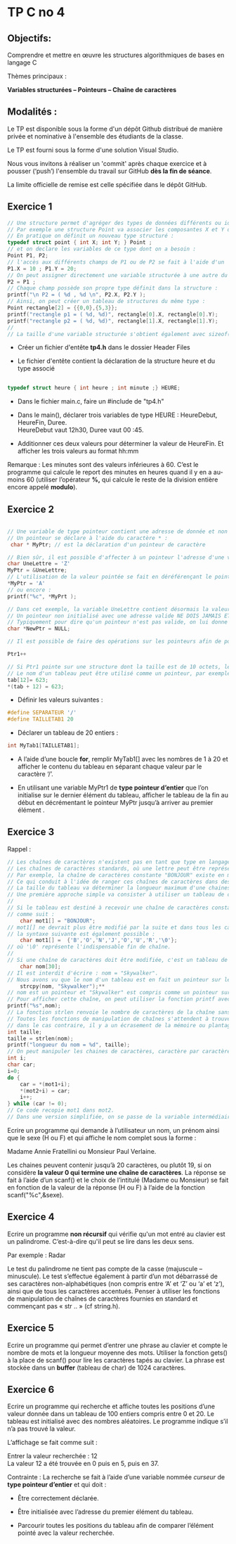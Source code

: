 
# TP C no 4

## Objectifs:

Comprendre et mettre en œuvre les structures algorithmiques de bases en langage C

Thèmes principaux :

**Variables structurées – Pointeurs – Chaîne de caractères**

## Modalités :

Le TP est disponible sous la forme d'un dépôt Github distribué de manière privée et nominative à l'ensemble des étudiants de la classe.

Le TP est fourni sous la forme d'une solution Visual Studio.

Nous vous invitons à réaliser un 'commit' après chaque exercice et à pousser (‘push’) l'ensemble du travail sur GitHub **dès la fin de séance**.

La limite officielle de remise est celle spécifiée dans le dépôt GitHub.

  
## Exercice 1  
  
```c
// Une structure permet d'agréger des types de données différents ou identiques afin d'en faciliter  la manipulation.  
// Par exemple une structure Point va associer les composantes X et Y d'un couple de coordonnées.  
// En pratique on définit un nouveau type structuré :  
typedef struct point { int X; int Y; } Point ;  
// et on declare les variables de ce type dont on a besoin :  
Point P1, P2;  
// l'accès aux différents champs de P1 ou de P2 se fait à l'aide d'un '.' :  
P1.X = 10 ; P1.Y = 20;  
// On peut assigner directement une variable structurée à une autre du même type :  
P2 = P1 ;  
// Chaque champ possède son propre type définit dans la structure :  
printf("\n P2 = ( %d , %d \n", P2.X, P2.Y );  
// Ainsi, on peut créer un tableau de structures du même type :  
Point rectangle[2] = {{0,0},{5,3}};  
printf("rectangle p1 = ( %d, %d)", rectangle[0].X, rectangle[0].Y);  
printf("rectangle p2 = ( %d, %d)", rectangle[1].X, rectangle[1].Y);  
//  
// La taille d'une variable structurée s'obtient également avec sizeof()  
```

* Créer un fichier d'entête **tp4.h** dans le dossier Header Files

* Le fichier d'entête contient la déclaration de la structure heure et du type associé 
  
```c
  
typedef struct heure { int heure ; int minute ;} HEURE;
```


* Dans le fichier main.c, faire un #include de "tp4.h"

* Dans le main(), déclarer trois variables de type HEURE : HeureDebut, HeureFin, Duree.  
HeureDebut vaut 12h30, Duree vaut 00 :45.

* Additionner ces deux valeurs pour déterminer la valeur de HeureFin. Et afficher les trois valeurs au format hh:mm

Remarque : Les minutes sont des valeurs inférieures à 60. C’est le programme qui calcule le report des minutes en heures quand il y en a au-moins 60 (utiliser l’opérateur **%,** qui calcule le reste de la division entière encore appelé **modulo**).

  

## Exercice 2

```c

// Une variable de type pointeur contient une adresse de donnée et non la donnée elle-même.  
// Un pointeur se déclare à l'aide du caractère * :  
 char * MyPtr; // est la déclaration d'un pointeur de caractère 

// Bien sûr, il est possible d'affecter à un pointeur l'adresse d'une variable classique,  on dit que MyPtr pointe sur 'Z'  
char UneLettre = 'Z'    
MyPtr = &UneLettre; 
// L'utilisation de la valeur pointée se fait en déréférençant le pointeur également avec * :  
*MyPtr = 'A'  
// ou encore :  
printf("%c", *MyPrt ); 

// Dans cet exemple, la variable UneLettre contient désormais la valeur 'A'  
// Un pointeur non initialisé avec une adresse valide NE DOIS JAMAIS ETRE UTILISE !  
// Typiquement pour dire qu'un pointeur n'est pas valide, on lui donne la valeur NULL  
char *NewPtr = NULL;

// Il est possible de faire des opérations sur les pointeurs afin de pointer ailleurs, vers l'adresse d'une autre donnée :  

Ptr1++

// Si Ptr1 pointe sur une structure dont la taille est de 10 octets, le pointeur est incrémenté de 10 et non de 1.  
// Le nom d'un tableau peut être utilisé comme un pointeur, par exemple les deux syntaxes suivantes sont équivalentes :  
tab[12]= 623; 
*(tab + 12) = 623;  
```


  
* Définir les valeurs suivantes :  
```c
#define SEPARATEUR '/'  
#define TAILLETAB1 20
```

  
* Déclarer un tableau de 20 entiers :  
```c
int MyTab1[TAILLETAB1];
```


* A l’aide d’une boucle **for**, remplir MyTab1[] avec les nombres de 1 à 20 et afficher le contenu du tableau en séparant chaque valeur par le caractère ‘/’.  
  
* En utilisant une variable MyPtr1 de **type pointeur d’entier** que l’on initialise sur le dernier élément du tableau, afficher le tableau de la fin au début en décrémentant le pointeur MyPtr jusqu’à arriver au premier élément .  
   

## Exercice 3

Rappel :

```c
// Les chaînes de caractères n'existent pas en tant que type en langage C.  
// Les chaînes de caractères standards, où une lettre peut être représentée par un octet, sont donc construites sous la forme d'une suite de codes en mémoire, chaque code correspondant à une lettre  précise et le dernier code valant zéro pour baliser la fin de chaîne.  
// Par exemple, la chaîne de caractères constante "BONJOUR" existe en mémoire sous la forme  66 79 78 74 79 85 82 0  
// Ce qui conduit à l'idée de ranger ces chaînes de caractères dans des tableaux de type char en n'oubliant pas le zéro à la fin.  
// La taille du tableau va déterminer la longueur maximum d'une chaines. Pour ranger un mot de  15 caractères dans un tableau de char, il faut un tableau de 16 cases dont une pour le zéro de fin chaîne. Si dans le même tableau on souhaite mettre plusieurs chaines, il faut prévoir la place pour  les zéros.  
// Une première approche simple va consister à utiliser un tableau de char par chaîne de caractères.  
//  
// Si le tableau est destiné à recevoir une chaîne de caractères constante, on peut l'initialiser  
// comme suit :  
	char mot1[] = "BONJOUR";
// mot1[] ne devrait plus être modifié par la suite et dans tous les cas, il ne pourra contenir au  plus 7 caractères.  
// la syntaxe suivante est également possible :  
	char mot1[] =  {'B','O','N','J','O','U','R','\0'}; 
// où '\0' représente l'indispensable fin de chaîne.  
//  
// Si une chaîne de caractères doit être modifiée, c'est un tableau de char dimensionné qui doit être déclaré afin de réserver une place de 30 caractères en mémoire :  
	char nom[30];  
// Il est interdit d'écrire : nom = "Skywalker". 
// Nous avons vu que le nom d'un tableau est en fait un pointeur sur le premier élément du tableau. Le langage C offre des fonctions spécialisées dans la manipulation des chaînes qui travaillent sur des pointeurs de chaînes de caractères. Exemple, pour faire une copie :  
	strcpy(nom, "Skywalker");**  
// nom est un pointeur et "Skywalker" est compris comme un pointeur sur une chaîne constante.  
// Pour afficher cette chaîne, on peut utiliser la fonction printf avec un filtre %s:  
printf("%s",nom);
// La fonction strlen renvoie le nombre de caractères de la chaîne sans compter le zéro.  
// Toutes les fonctions de manipulation de chaînes s'attendent à trouver un caractère de fin de chaîne,  
// dans le cas contraire, il y a un écrasement de la mémoire ou plantage.  
int taille;  
taille = strlen(nom); 
printf("longueur du nom = %d", taille);  
// On peut manipuler les chaines de caractères, caractère par caractère :  
int i; 
char car; 
i=0; 
do { 
	car = *(mot1+i);
	*(mot2+i) = car;
	i++; 
} while (car != 0);  
// Ce code recopie mot1 dans mot2.
// Dans une version simplifiée, on se passe de la variable intermédiaire "car"
```



  
Ecrire un programme qui demande à l’utilisateur un nom, un prénom ainsi que le sexe (H ou F) et qui affiche le nom complet sous la forme :

Madame Annie Fratellini ou Monsieur Paul Verlaine.

Les chaines peuvent contenir jusqu’à 20 caractères, ou plutôt 19, si on considère **la valeur 0 qui termine une chaîne de caractères**. La réponse se fait à l’aide d’un scanf() et le choix de l’intitulé (Madame ou Monsieur) se fait en fonction de la valeur de la réponse (H ou F) à l’aide de la fonction scanf("%c",&sexe).

## Exercice 4

Ecrire un programme **non récursif** qui vérifie qu'un mot entré au clavier est un palindrome. C’est-à-dire qu'il peut se lire dans les deux sens.

Par exemple : Radar  
  
Le test du palindrome ne tient pas compte de la casse (majuscule – minuscule). Le test s’effectue également à partir d’un mot débarrassé de ses caractères non-alphabétiques (non compris entre ‘A’ et ‘Z’ ou ‘a’ et ‘z’), ainsi que de tous les caractères accentués. Penser à utiliser les fonctions de manipulation de chaînes de caractères fournies en standard et commençant pas « str .. » (cf string.h).

## Exercice 5

Ecrire un programme qui permet d’entrer une phrase au clavier et compte le nombre de mots et la longueur moyenne des mots. Utiliser la fonction gets() à la place de scanf() pour lire les caractères tapés au clavier. La phrase est stockée dans un **buffer** (tableau de char) de 1024 caractères.

## Exercice 6

Ecrire un programme qui recherche et affiche toutes les positions d’une valeur donnée dans un tableau de 100 entiers compris entre 0 et 20. Le tableau est initialisé avec des nombres aléatoires. Le programme indique s’il n’a pas trouvé la valeur.

L’affichage se fait comme suit :

Entrer la valeur recherchée : 12  
La valeur 12 a été trouvée en 0 puis en 5, puis en 37.

Contrainte : La recherche se fait à l’aide d’une variable nommée *curseur* de **type pointeur d’entier** et qui doit :

* Être correctement déclarée.

* Être initialisée avec l’adresse du premier élément du tableau.

* Parcourir toutes les positions du tableau afin de comparer l’élément pointé avec la valeur recherchée.


